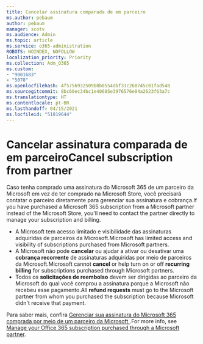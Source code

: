 ```yaml
---
title: Cancelar assinatura comparada de em parceiro
ms.author: pebaum
author: pebaum
manager: scotv
ms.audience: Admin
ms.topic: article
ms.service: o365-administration
ROBOTS: NOINDEX, NOFOLLOW
localization_priority: Priority
ms.collection: Adm_O365
ms.custom:
- "9001683"
- "5078"
ms.openlocfilehash: 4f5756932509b0b0554dbf33c268745c01fad548
ms.sourcegitcommit: 8bc60ec34bc1e40685e3976576e04a2623f63a7c
ms.translationtype: HT
ms.contentlocale: pt-BR
ms.lasthandoff: 04/15/2021
ms.locfileid: "51819644"
---
```

# <a name="cancel-subscription-from-partner"></a><span data-ttu-id="53be9-102">Cancelar assinatura comparada de em parceiro</span><span class="sxs-lookup"><span data-stu-id="53be9-102">Cancel subscription from partner</span></span>

<span data-ttu-id="53be9-103">Caso tenha comprado uma assinatura do Microsoft 365 de um parceiro da Microsoft em vez de ter comprado na Microsoft Store, você precisará contatar o parceiro diretamente para gerenciar sua assinatura e cobrança.</span><span class="sxs-lookup"><span data-stu-id="53be9-103">If you have purchased a Microsoft 365 subscription from a Microsoft partner instead of the Microsoft Store, you'll need to contact the partner directly to manage your subscription and billing.</span></span>

- <span data-ttu-id="53be9-104">A Microsoft tem acesso limitado e visibilidade das assinaturas adquiridas de parceiros da Microsoft.</span><span class="sxs-lookup"><span data-stu-id="53be9-104">Microsoft has limited access and visibility of subscriptions purchased from Microsoft partners.</span></span> 
- <span data-ttu-id="53be9-105">A Microsoft não pode **cancelar** ou ajudar a ativar ou desativar uma **cobrança recorrente** de assinaturas adquiridas por meio de parceiros da Microsoft.</span><span class="sxs-lookup"><span data-stu-id="53be9-105">Microsoft cannot **cancel** or help turn on or off **recurring billing** for subscriptions purchased through Microsoft partners.</span></span> 
- <span data-ttu-id="53be9-106">Todos os **solicitações de reembolso** devem ser dirigidas ao parceiro da Microsoft do qual você comprou a assinatura porque a Microsoft não recebeu esse pagamento.</span><span class="sxs-lookup"><span data-stu-id="53be9-106">All **refund requests** must go to the Microsoft partner from whom you purchased the subscription because Microsoft didn't receive that payment.</span></span> 

<span data-ttu-id="53be9-107">Para saber mais, confira [Gerenciar sua assinatura do Microsoft 365 comprada por meio de um parceiro da Microsoft ](https://support.microsoft.com/help/4230739/microsoft-account-manage-office-365-subscription-from-third-party).</span><span class="sxs-lookup"><span data-stu-id="53be9-107">For more info, see [Manage your Office 365 subscription purchased through a Microsoft partner](https://support.microsoft.com/help/4230739/microsoft-account-manage-office-365-subscription-from-third-party).</span></span> 
